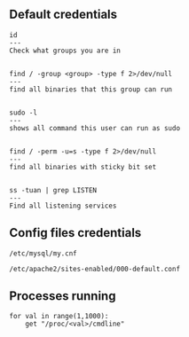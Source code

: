 Default credentials
---

```
id
---
Check what groups you are in


find / -group <group> -type f 2>/dev/null
---
find all binaries that this group can run


sudo -l
---
shows all command this user can run as sudo


find / -perm -u=s -type f 2>/dev/null
---
find all binaries with sticky bit set


ss -tuan | grep LISTEN
---
Find all listening services
```

Config files credentials
---

```
/etc/mysql/my.cnf

/etc/apache2/sites-enabled/000-default.conf
```

Processes running
---
```
for val in range(1,1000):
    get "/proc/<val>/cmdline"
```
